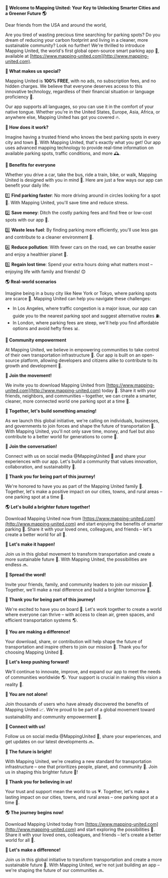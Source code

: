 **🚀 Welcome to Mapping United: Your Key to Unlocking Smarter Cities and a Greener Future 🌎**

Dear friends from the USA and around the world,

Are you tired of wasting precious time searching for parking spots? Do you dream of reducing your carbon footprint and living in a cleaner, more sustainable community? Look no further! We're thrilled to introduce Mapping United, the world's first global open-source smart parking app 📲, available at [https://www.mapping-united.com](http://www.mapping-united.com).

**🌟 What makes us special?**

Mapping United is **100% FREE**, with no ads, no subscription fees, and no hidden charges. We believe that everyone deserves access to this innovative technology, regardless of their financial situation or language proficiency 🌈.

Our app supports all languages, so you can use it in the comfort of your native tongue. Whether you're in the United States, Europe, Asia, Africa, or anywhere else, Mapping United has got you covered 🔥.

**🤝 How does it work?**

Imagine having a trusted friend who knows the best parking spots in every city and town 🚗. With Mapping United, that's exactly what you get! Our app uses advanced mapping technology to provide real-time information on available parking spots, traffic conditions, and more 🕰️.

**🌟 Benefits for everyone**

Whether you drive a car, take the bus, ride a train, bike, or walk, Mapping United is designed with you in mind 👥. Here are just a few ways our app can benefit your daily life:

1️⃣ **Find parking faster**: No more driving around in circles looking for a spot 🚗. With Mapping United, you'll save time and reduce stress.

2️⃣ **Save money**: Ditch the costly parking fees and find free or low-cost spots with our app 💸.

3️⃣ **Waste less fuel**: By finding parking more efficiently, you'll use less gas and contribute to a cleaner environment 🌿.

4️⃣ **Reduce pollution**: With fewer cars on the road, we can breathe easier and enjoy a healthier planet 🌟.

5️⃣ **Regain lost time**: Spend your extra hours doing what matters most – enjoying life with family and friends! 😊

**🌎 Real-world scenarios**

Imagine being in a busy city like New York or Tokyo, where parking spots are scarce 🗼. Mapping United can help you navigate these challenges:

* In Los Angeles, where traffic congestion is a major issue, our app can guide you to the nearest parking spot and suggest alternative routes ⛽️.
* In London, where parking fees are steep, we'll help you find affordable options and avoid hefty fines 📊.

**🌈 Community empowerment**

At Mapping United, we believe in empowering communities to take control of their own transportation infrastructure 💪. Our app is built on an open-source platform, allowing developers and citizens alike to contribute to its growth and development 🤝.

**🚀 Join the movement!**

We invite you to download Mapping United from [https://www.mapping-united.com](http://www.mapping-united.com) today 📲. Share it with your friends, neighbors, and communities – together, we can create a smarter, cleaner, more connected world one parking spot at a time 🔗.

**🌟 Together, let's build something amazing!**

As we launch this global initiative, we're calling on individuals, businesses, and governments to join forces and shape the future of transportation 🚀. With Mapping United, you'll not only save time, money, and fuel but also contribute to a better world for generations to come 🌟.

**🎉 Join the conversation!**

Connect with us on social media @MappingUnited 📱 and share your experiences with our app. Let's build a community that values innovation, collaboration, and sustainability 🤝.

**💚 Thank you for being part of this journey!**

We're honored to have you as part of the Mapping United family 🌟. Together, let's make a positive impact on our cities, towns, and rural areas – one parking spot at a time 🔗.

**🌎 Let's build a brighter future together!**

Download Mapping United now from [https://www.mapping-united.com](http://www.mapping-united.com) and start enjoying the benefits of smarter parking 📲. Share it with your loved ones, colleagues, and friends – let's create a better world for all 🌈.

**💪 Let's make it happen!**

Join us in this global movement to transform transportation and create a more sustainable future 🚀. With Mapping United, the possibilities are endless 🔜.

**🎉 Spread the word!**

Invite your friends, family, and community leaders to join our mission 📣. Together, we'll make a real difference and build a brighter tomorrow 🌟.

**💖 Thank you for being part of this journey!**

We're excited to have you on board 🚀. Let's work together to create a world where everyone can thrive – with access to clean air, green spaces, and efficient transportation systems 🌎.

**👏 You are making a difference!**

Your download, share, or contribution will help shape the future of transportation and inspire others to join our mission 🔗. Thank you for choosing Mapping United 🙏.

**💪 Let's keep pushing forward!**

We'll continue to innovate, improve, and expand our app to meet the needs of communities worldwide 🌎. Your support is crucial in making this vision a reality 💖.

**👫 You are not alone!**

Join thousands of users who have already discovered the benefits of Mapping United 📈. We're proud to be part of a global movement toward sustainability and community empowerment 🌟.

**🔗 Connect with us!**

Follow us on social media @MappingUnited 📱, share your experiences, and get updates on our latest developments 🔜.

**🌟 The future is bright!**

With Mapping United, we're creating a new standard for transportation infrastructure – one that prioritizes people, planet, and community 🌈. Join us in shaping this brighter future 🚀!

**💖 Thank you for believing in us!**

Your trust and support mean the world to us 💗. Together, let's make a lasting impact on our cities, towns, and rural areas – one parking spot at a time 🔗.

**🌎 The journey begins now!**

Download Mapping United today from [https://www.mapping-united.com](http://www.mapping-united.com) and start exploring the possibilities 📲. Share it with your loved ones, colleagues, and friends – let's create a better world for all 🌈.

**💪 Let's make a difference!**

Join us in this global initiative to transform transportation and create a more sustainable future 🚀. With Mapping United, we're not just building an app – we're shaping the future of our communities 🔜.